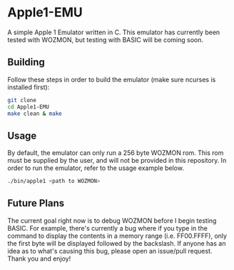 # Apple1-EMU

A simple Apple 1 Emulator written in C. This emulator has currently been tested with WOZMON, but testing with BASIC will be coming soon.

## Building

Follow these steps in order to build the emulator (make sure ncurses is installed first):

```bash
git clone 
cd Apple1-EMU
make clean & make
```

## Usage

By default, the emulator can only run a 256 byte WOZMON rom. This rom must be supplied by the user, and will not be provided in this repository. In order to run the emulator, refer to the usage example below. 

```bash
./bin/apple1 <path to WOZMON>
```

## Future Plans

The current goal right now is to debug WOZMON before I begin testing BASIC. For example, there's currently a bug where if you type in the command to display the contents in a memory range (i.e. FF00.FFFF), only the first byte will be displayed followed by the backslash. If anyone has an idea as to what's causing this bug, please open an issue/pull request. Thank you and enjoy!  

